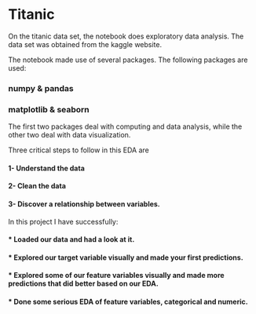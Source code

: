 # Titanic
On the titanic data set, the notebook does exploratory data analysis. The data set was obtained from the kaggle website. 

The notebook made use of several packages.
The following packages are used:

### numpy & pandas
### matplotlib & seaborn
The first two packages deal with computing and data analysis, while the other two deal with data visualization.

Three critical steps to follow in this EDA are 

####  1- Understand the data

####  2- Clean the data

####  3- Discover a relationship between variables.

In this project I have successfully:

####  * Loaded our data and had a look at it.
####  * Explored our target variable visually and made your first predictions.
####  * Explored some of our feature variables visually and made more predictions that did better based on our EDA.
####  * Done some serious EDA of feature variables, categorical and numeric.
